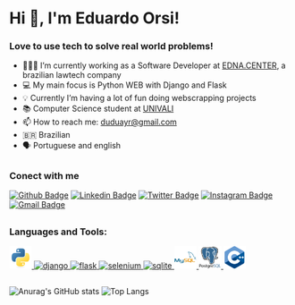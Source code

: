 # Hi 👋, I'm Eduardo Orsi!

### Love to use tech to solve real world problems!

- 👨🏻‍💻 I’m currently working as a Software Developer at [EDNA.CENTER](https://edna.center/), a brazilian lawtech company
- 💻 My main focus is Python WEB with Django and Flask
- 💡 Currently I’m having a lot of fun doing webscrapping projects
- 📚 Computer Science student at [UNIVALI](https://www.univali.br/)
- 📫 How to reach me: duduayr@gmail.com
- 🇧🇷 Brazilian
- 🗣️ Portuguese and english

## 

### Conect with me
[![Github Badge](https://img.shields.io/badge/-Github-000?style=for-the-badge&logo=Github&logoColor=white&link=https://github.com/eduardo-orsi)](https://github.com/eduardo-orsi)
[![Linkedin Badge](https://img.shields.io/badge/-LinkedIn-blue?style=for-the-badge&logo=Linkedin&logoColor=white&link=https://www.linkedin.com/in/eduardo-orsi/)](https://www.linkedin.com/in/eduardo-orsi/)
[![Twitter Badge](https://img.shields.io/badge/-Twitter-1ca0f1?style=for-the-badge&labelColor=1ca0f1&logo=twitter&logoColor=white&link=https://twitter.com/du_orsi)](https://twitter.com/du_orsi)
[![Instagram Badge](https://img.shields.io/badge/instagram-%23E4405F.svg?style=for-the-badge&logo=Instagram&logoColor=white&link=https://www.instagram.com/du_orsi)](https://www.instagram.com/du_orsi)
[![Gmail Badge](https://img.shields.io/badge/-Gmail-c14438?style=for-the-badge&logo=Gmail&logoColor=white&link=mailto:duduayr@gmail.com)](mailto:duduayr@gmail.com)

## 

<h3 align="left">Languages and Tools:</h3>
<p align="left"> <a href="https://www.w3schools.com/cpp/" target="_blank" rel="noreferrer"> 
<a href="https://www.python.org" target="_blank" rel="noreferrer"> <img src="https://raw.githubusercontent.com/devicons/devicon/master/icons/python/python-original.svg" alt="python" width="40" height="40"/> </a>
<a href="https://www.djangoproject.com/" target="_blank" rel="noreferrer"> <img src="https://cdn.worldvectorlogo.com/logos/django.svg" alt="django" width="40" height="40"/> </a>
<a href="https://flask.palletsprojects.com/" target="_blank" rel="noreferrer"> <img src="https://www.vectorlogo.zone/logos/pocoo_flask/pocoo_flask-icon.svg" alt="flask" width="40" height="40"/> </a>
<a href="https://www.selenium.dev" target="_blank" rel="noreferrer"> <img src="https://raw.githubusercontent.com/detain/svg-logos/780f25886640cef088af994181646db2f6b1a3f8/svg/selenium-logo.svg" alt="selenium" width="40" height="40"/> </a> <a href="https://www.sqlite.org/" target="_blank" rel="noreferrer"> <img src="https://www.vectorlogo.zone/logos/sqlite/sqlite-icon.svg" alt="sqlite" width="40" height="40"/> </a>
<a href="https://www.mysql.com/" target="_blank" rel="noreferrer"> <img src="https://raw.githubusercontent.com/devicons/devicon/master/icons/mysql/mysql-original-wordmark.svg" alt="mysql" width="40" height="40"/> </a> <a href="https://www.postgresql.org" target="_blank" rel="noreferrer"> <img src="https://raw.githubusercontent.com/devicons/devicon/master/icons/postgresql/postgresql-original-wordmark.svg" alt="postgresql" width="40" height="40"/> </a> 
<img src="https://raw.githubusercontent.com/devicons/devicon/master/icons/cplusplus/cplusplus-original.svg" alt="cplusplus" width="40" height="40"/> </a> </p>

##
![Anurag's GitHub stats](https://github-readme-stats.vercel.app/api?username=Eduardo-Orsi&show_icons=true&theme=dark)  ![Top Langs](https://github-readme-stats.vercel.app/api/top-langs/?username=Eduardo-Orsi&layout=compact&theme=dark)
